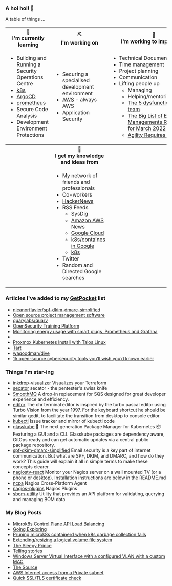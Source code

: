 ### A hoi hoi! 👋

A table of things ...

<table>
    <tr>
        <th>🌱<br/>I'm currently learning</th>
        <th>⛏<br/> I'm working on</th>
        <th>🚧<br/>I'm working to improve on</th>
    </tr>
    <tr>
        <td>
            <ul>
                <li>Building and Running a Security Operations Centre</li>
                <li><a href="https://kubernetes.io/">k8s</a></li>
                <li><a href="https://argoproj.github.io/">ArgoCD</a></li>
                <li><a href="https://prometheus.io/">prometheus</a></li>
                <li>Secure Code Analysis</li>
                <li>Development Environment Protections</li>
            </ul>
        </td>
        <td>
            <ul>
                <li>Securing a specialised development environment</li>
                <li><a href="https://aws.amazon.com/">AWS</a> - always AWS</li>
                <li>Application Security</li>
            </ul>
        </td>
        <td>
            <ul>
                <li>Technical Documentation</li>
                <li>Time management</li>
                <li>Project planning</li>
                <li>Communication</li>
                <li>Lifting people up
                    <ul>
                      <li>Managing</li>
                      <li>Helping/mentoring/coaching</li>
                      <li><a href="https://valid.com/5-dysfunctions-of-a-team/">The 5 dysfunctions of a team</a></li>
                      <li><a href="https://practicallyleading.dev/the-big-list-of-engineering-management-resources-march-2022">The Big List of Engineering Managements Resources - for March 2022</a></li>
                      <li><a href="https://www.industriallogic.com/blog/agility-requires-balance/">Agility Requires Balance</a></li>
                    </ul>
                </li>
            </ul>
        </td>
    </tr>
    <tr>
        <th>&nbsp;</th>
        <th>🏫<br/>I get my knowledge and ideas from</th>
        <th>&nbsp;</th>
    </tr>
    <tr>
        <td>&nbsp;</td>
        <td>
            <ul>
                <li>My network of friends and professionals</li>
                <li>Co-workers</li>
                <li><a href="https://news.ycombinator.com/">HackerNews</a></li>
                <li>RSS Feeds
                    <ul>
                        <li><a href="http://fetchrss.com/rss/5b4e9e358a93f8cc058b4567960404014.xml">SysDig</a></li>
                        <li><a href="https://aws.amazon.com/new/feed/">Amazon AWS News</a></li>
                        <li><a href="https://cloudblog.withgoogle.com/rss/">Google Cloud</a></li>
                        <li><a href="https://cloudblog.withgoogle.com/products/containers-kubernetes/rss/">k8s/containes in Google</a></li>
                        <li><a href="https://kubernetes.io/feed.xml">k8s</a></li>
                    </ul>
                </li>
                <li>Twitter</li>
                <li>Random and Directed Google searches</li>
            </ul>
        </td>
        <td>&nbsp;</td>
    </tr>
</table>

### Articles I've added to my [GetPocket](https://getpocket.com/) list

* [nicanorflavier/spf-dkim-dmarc-simplified](https://github.com/nicanorflavier/spf-dkim-dmarc-simplified)
* [Open source project management software](https://www.openproject.org/)
* [quarylabs/quary](https://github.com/quarylabs/quary)
* [OpenSecurity Training Platform](https://training.opensecurity.com/landing?s=09)
* [Monitoring energy usage with smart plugs, Prometheus and Grafana](https://ounapuu.ee/posts/2024/05/02/smartplugs/)
* [](https://search.censys.io/search?resource=hosts&sort=RELEVANCE&per_page=25&virtual_hosts=INCLUDE&q=fipo.co)
* [Proxmox Kubernetes Install with Talos Linux](https://www.virtualizationhowto.com/2024/01/proxmox-kubernetes-install-with-talos-linux/)
* [Tart](https://tart.run/)
* [wagoodman/dive](https://github.com/wagoodman/dive)
* [15 open-source cybersecurity tools you’ll wish you’d known earlier](https://www.helpnetsecurity.com/2024/01/04/open-source-cybersecurity-tools/)

### Things I'm star-ing

* [inkdrop-visualizer](https://github.com/inkdrop-org/inkdrop-visualizer)
  Visualizes your Terraform
* [secator](https://github.com/freelabz/secator)
  secator - the pentester's swiss knife
* [SmoothMQ](https://github.com/poundifdef/SmoothMQ)
  A drop-in replacement for SQS designed for great developer experience and efficiency. 
* [editor](https://github.com/istoph/editor)
  The chr terminal editor is inspired by the turbo pascal editor using Turbo Vision from  the  year 1997.  For  the  keyboard  shortcut he should be similar gedit, to facilitate the transition from desktop to console editor.
* [kubectl](https://github.com/kubernetes/kubectl)
  Issue tracker and mirror of kubectl code
* [glasskube](https://github.com/glasskube/glasskube)
  🧊 The next generation Package Manager for Kubernetes 📦 Featuring a GUI and a CLI. Glasskube packages are dependency aware, GitOps ready and can get automatic updates via a central public package repository.
* [spf-dkim-dmarc-simplified](https://github.com/nicanorflavier/spf-dkim-dmarc-simplified)
  Email security is a key part of internet communication. But what are SPF, DKIM, and DMARC, and how do they work? This guide will explain it all in simple terms to make these concepts clearer.
* [nagiostv-react](https://github.com/chriscareycode/nagiostv-react)
  Monitor your Nagios server on a wall mounted TV (or a phone or desktop). Installation instructions are below in the README.md
* [ncpa](https://github.com/NagiosEnterprises/ncpa)
  Nagios Cross-Platform Agent
* [nagios-plugins](https://github.com/nagios-plugins/nagios-plugins)
  Nagios Plugins
* [sbom-utility](https://github.com/CycloneDX/sbom-utility)
  Utility that provides an API platform for validating, querying and managing BOM data

### My Blog Posts

* [Microk8s Control Plane API Load Balancing](https://pgmac.net.au/tech/2024/06/09/microk8s-api-load-balancing.html)
* [Going Exploring](https://pgmac.net.au/family/2024/05/16/going-exploring.html)
* [Pruning microk8s containerd when k8s garbage collection fails](https://pgmac.net.au/technology/2023/12/26/microk8s-garbage-collection.html)
* [Extending/resizing a logical volume file system](https://pgmac.net.au/technology/2023/12/26/lvm-filesystem-extend.html)
* [The Sleepy Prince](https://pgmac.net.au/family/2023/09/24/the-sleepy-prince.html)
* [Telling stories](https://pgmac.net.au/family/2023/09/24/telling-stories.html)
* [Windows Server Virtual Interface with a configured VLAN with a custom MAC](https://pgmac.net.au/technology/2019/12/23/windows-vlan.html)
* [The Source](https://pgmac.net.au/technology/2019/02/25/the-source.html)
* [AWS Internet access from a Private subnet](https://pgmac.net.au/technology/2018/09/03/aws-internet-private-subnets.html)
* [Quick SSL/TLS certificate check](https://pgmac.net.au/technology/2018/04/09/ssl-tls-check.html)
